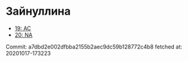 # Зайнуллина
- [19: AC](19.md)
- [20: NA](20.md)

Commit: a7dbd2e002dfbba2155b2aec9dc59b128772c4b8
 fetched at: 20201017-173223
